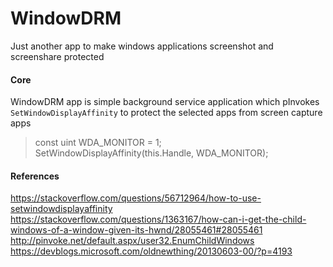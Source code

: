 # WindowDRM
Just another app to make windows applications screenshot and screenshare protected

#### Core
WindowDRM app is simple background service application which pInvokes `SetWindowDisplayAffinity` to protect the selected apps from screen capture apps

> const uint WDA_MONITOR = 1;<br/>
> SetWindowDisplayAffinity(this.Handle, WDA_MONITOR);

#### References
https://stackoverflow.com/questions/56712964/how-to-use-setwindowdisplayaffinity
https://stackoverflow.com/questions/1363167/how-can-i-get-the-child-windows-of-a-window-given-its-hwnd/28055461#28055461
http://pinvoke.net/default.aspx/user32.EnumChildWindows
https://devblogs.microsoft.com/oldnewthing/20130603-00/?p=4193
